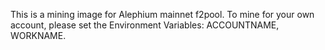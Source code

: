 This is a mining image for Alephium mainnet f2pool.
To mine for your own account, please set the Environment Variables: ACCOUNTNAME, WORKNAME.
